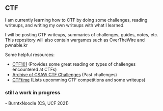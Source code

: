 ## CTF
I am currently learning how to CTF by doing some challenges, reading writeups,
and writing my own writeups with what I learned.

I will be posting CTF writeups, summaries of challenges, guides, notes, etc.
This repository will also contain wargames such as OverTheWire and pwnable.kr

Some helpful resources:  
- [CTF101](https://ctf101.org/) (Provides some great reading on types of challenges encountered at CTFs)
- [Archive of CSAW CTF Challenges](https://365.csaw.io/) (Past challenges)
- [CTFtime](https://ctftime.org/) (Lists upcomming CTF competitions and some writeups)  

### still a work in progress

\- BurntxNoodle (CS, UCF 2021)
